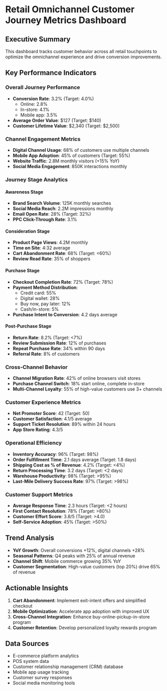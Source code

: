 # Retail Omnichannel Customer Journey Metrics Dashboard

## Executive Summary
This dashboard tracks customer behavior across all retail touchpoints to optimize the omnichannel experience and drive conversion improvements.

## Key Performance Indicators

### **Overall Journey Performance**
- **Conversion Rate**: 3.2% (Target: 4.0%)
  - Online: 2.8%
  - In-store: 4.1%
  - Mobile app: 3.5%
- **Average Order Value**: $127 (Target: $140)
- **Customer Lifetime Value**: $2,340 (Target: $2,500)

### **Channel Engagement Metrics**
- **Digital Channel Usage**: 68% of customers use multiple channels
- **Mobile App Adoption**: 45% of customers (Target: 55%)
- **Website Traffic**: 2.8M monthly visitors (+15% YoY)
- **Social Media Engagement**: 850K interactions monthly

### **Journey Stage Analytics**

#### **Awareness Stage**
- **Brand Search Volume**: 125K monthly searches
- **Social Media Reach**: 2.2M impressions monthly
- **Email Open Rate**: 28% (Target: 32%)
- **PPC Click-Through Rate**: 3.1%

#### **Consideration Stage**
- **Product Page Views**: 4.2M monthly
- **Time on Site**: 4:32 average
- **Cart Abandonment Rate**: 68% (Target: <60%)
- **Review Read Rate**: 35% of shoppers

#### **Purchase Stage**
- **Checkout Completion Rate**: 72% (Target: 78%)
- **Payment Method Distribution**:
  - Credit card: 55%
  - Digital wallet: 28%
  - Buy now, pay later: 12%
  - Cash/in-store: 5%
- **Purchase Intent to Conversion**: 4.2 days average

#### **Post-Purchase Stage**
- **Return Rate**: 8.2% (Target: <7%)
- **Review Submission Rate**: 12% of purchases
- **Repeat Purchase Rate**: 34% within 90 days
- **Referral Rate**: 8% of customers

### **Cross-Channel Behavior**
- **Channel Migration Rate**: 42% of online browsers visit stores
- **Purchase Channel Switch**: 18% start online, complete in-store
- **Multi-Channel Loyalty**: 55% of high-value customers use 3+ channels

### **Customer Experience Metrics**
- **Net Promoter Score**: 42 (Target: 50)
- **Customer Satisfaction**: 4.1/5 average
- **Support Ticket Resolution**: 89% within 24 hours
- **App Store Rating**: 4.3/5

### **Operational Efficiency**
- **Inventory Accuracy**: 96% (Target: 98%)
- **Order Fulfillment Time**: 2.1 days average (Target: 1.8 days)
- **Shipping Cost as % of Revenue**: 4.2% (Target: <4%)
- **Return Processing Time**: 3.2 days (Target: <2 days)
- **Warehouse Productivity**: 98% (Target: >95%)
- **Last-Mile Delivery Success Rate**: 97% (Target: >98%)

### **Customer Support Metrics**
- **Average Response Time**: 2.3 hours (Target: <2 hours)
- **First Contact Resolution**: 78% (Target: >80%)
- **Customer Effort Score**: 3.8/5 (Target: >4.0)
- **Self-Service Adoption**: 45% (Target: >50%)

## Trend Analysis
- **YoY Growth**: Overall conversions +12%, digital channels +28%
- **Seasonal Patterns**: Q4 peaks with 25% of annual revenue
- **Channel Shift**: Mobile commerce growing 35% YoY
- **Customer Segmentation**: High-value customers (top 20%) drive 65% of revenue

## Actionable Insights
1. **Cart Abandonment**: Implement exit-intent offers and simplified checkout
2. **Mobile Optimization**: Accelerate app adoption with improved UX
3. **Cross-Channel Integration**: Enhance buy-online-pickup-in-store program
4. **Customer Retention**: Develop personalized loyalty rewards program

## Data Sources
- E-commerce platform analytics
- POS system data
- Customer relationship management (CRM) database
- Mobile app usage tracking
- Customer survey responses
- Social media monitoring tools
